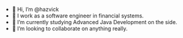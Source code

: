 - 👋 Hi, I’m @hazvick
- 👀 I work as a software engineer in financial systems.
- 🌱 I’m currently studying Advanced Java Development on the side.
- 💞️ I’m looking to collaborate on anything really.
